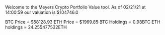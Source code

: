 Welcome to the Meyers Crypto Portfolio Value tool. 
As of 02/21/21 at 14:00:59 our valuation is $104746.0 

BTC Price = $58128.93
 ETH Price = $1969.85
BTC Holdings = 0.98BTC
 ETH holdings = 24.255477532ETH 
